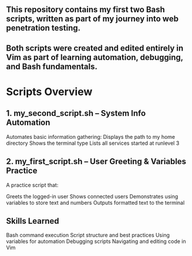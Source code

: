 ## This repository contains my first two Bash scripts, written as part of my journey into web penetration testing.
## Both scripts were created and edited entirely in Vim as part of learning automation, debugging, and Bash fundamentals.

# Scripts Overview
## 1. my_second_script.sh – System Info Automation

Automates basic information gathering:
Displays the path to my home directory
Shows the terminal type
Lists all services started at runlevel 3

## 2.  my_first_script.sh – User Greeting & Variables Practice
A practice script that:

Greets the logged-in user
Shows connected users
Demonstrates using variables to store text and numbers
Outputs formatted text to the terminal

## Skills Learned
Bash command execution
Script structure and best practices
Using variables for automation
Debugging scripts
Navigating and editing code in Vim
